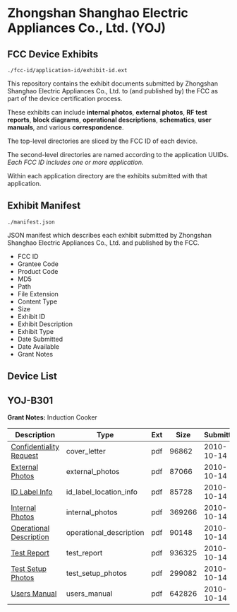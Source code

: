 # Zhongshan Shanghao Electric Appliances Co., Ltd. (YOJ)
## FCC Device Exhibits

```
./fcc-id/application-id/exhibit-id.ext
```

This repository contains the exhibit documents submitted by Zhongshan Shanghao Electric Appliances Co., Ltd. to (and published by) the FCC as part of the device certification process.

These exhibits can include **internal photos**, **external photos**, **RF test reports**, **block diagrams**, **operational descriptions**, **schematics**, **user manuals**, and various **correspondence**.

The top-level directories are sliced by the FCC ID of each device.

The second-level directories are named according to the application UUIDs. *Each FCC ID includes one or more application.*

Within each application directory are the exhibits submitted with that application. 

## Exhibit Manifest

```
./manifest.json
```

JSON manifest which describes each exhibit submitted by Zhongshan Shanghao Electric Appliances Co., Ltd. and published by the FCC.

- FCC ID
- Grantee Code
- Product Code
- MD5
- Path
- File Extension
- Content Type
- Size
- Exhibit ID
- Exhibit Description
- Exhibit Type
- Date Submitted
- Date Available
- Grant Notes

## Device List
## YOJ-B301
**Grant Notes:** Induction Cooker

| Description | Type | Ext | Size | Submitted | Available |
| ----------- | ---- | --- | ---- | --------- | --------- |
| [Confidentiality Request](YOJ-B301/eb8d287b4cb45b19185fb459575764aa/1359666.pdf) | cover_letter | pdf | 96862 | 2010-10-14 | 2010-10-14 |
| [External Photos](YOJ-B301/eb8d287b4cb45b19185fb459575764aa/1359667.pdf) | external_photos | pdf | 87066 | 2010-10-14 | 2010-10-14 |
| [ID Label Info](YOJ-B301/eb8d287b4cb45b19185fb459575764aa/1359669.pdf) | id_label_location_info | pdf | 85728 | 2010-10-14 | 2010-10-14 |
| [Internal Photos](YOJ-B301/eb8d287b4cb45b19185fb459575764aa/1359668.pdf) | internal_photos | pdf | 369266 | 2010-10-14 | 2010-10-14 |
| [Operational Description](YOJ-B301/eb8d287b4cb45b19185fb459575764aa/1359670.pdf) | operational_description | pdf | 90148 | 2010-10-14 | 2010-10-14 |
| [Test Report](YOJ-B301/eb8d287b4cb45b19185fb459575764aa/1359665.pdf) | test_report | pdf | 936325 | 2010-10-14 | 2010-10-14 |
| [Test Setup Photos](YOJ-B301/eb8d287b4cb45b19185fb459575764aa/1359671.pdf) | test_setup_photos | pdf | 299082 | 2010-10-14 | 2010-10-14 |
| [Users Manual](YOJ-B301/eb8d287b4cb45b19185fb459575764aa/1359672.pdf) | users_manual | pdf | 642826 | 2010-10-14 | 2010-10-14 |
